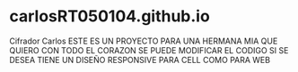 # carlosRT050104.github.io
Cifrador Carlos
ESTE ES UN PROYECTO PARA UNA HERMANA MIA QUE QUIERO CON TODO EL CORAZON SE PUEDE MODIFICAR EL CODIGO SI SE DESEA TIENE UN DISEÑO RESPONSIVE PARA CELL COMO PARA WEB
